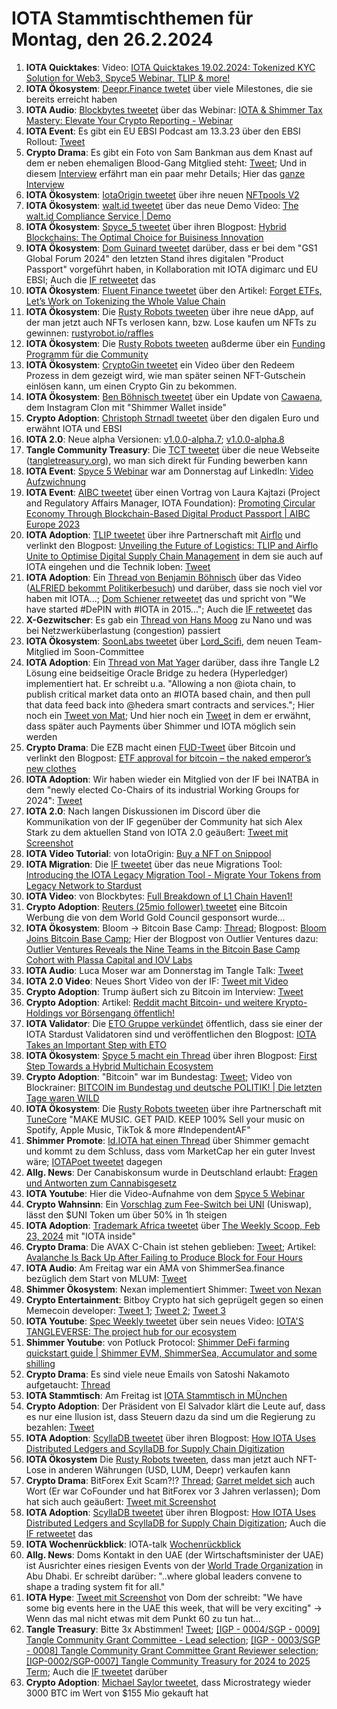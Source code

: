 # IOTA Stammtischthemen für Montag, den 26.2.2024

1. **IOTA Quicktakes**: Video: [IOTA Quicktakes 19.02.2024: Tokenized KYC Solution for Web3, Spyce5 Webinar, TLIP & more!](https://www.youtube.com/watch?v=TvAIRRjJ50w)
2. **IOTA Ökosystem**: [Deepr.Finance twetet](https://x.com/DeeprFinance/status/1759597621436424203?s=20) über viele Milestones, die sie bereits erreicht haben
3. **IOTA Audio**: [Blockbytes tweetet](https://x.com/blockpit_io/status/1759673105826353286?s=20) über das Webinar: [IOTA & Shimmer Tax Mastery: Elevate Your Crypto Reporting - Webinar](https://www.youtube.com/watch?v=NDn10zUvllQ&t=1s)
4. **IOTA Event**: Es gibt ein EU EBSI Podcast am 13.3.23 über den EBSI Rollout: [Tweet](https://x.com/validvent/status/1759863829373047240?s=20)
5. **Crypto Drama**: Es gibt ein Foto von Sam Bankman aus dem Knast auf dem er neben ehemaligen Blood-Gang Mitglied steht: [Tweet](https://x.com/TiffanyFong_/status/1759766268385935564?s=20); Und in diesem [Interview](https://x.com/TiffanyFong_/status/1759771479645020571?s=20) erfährt man ein paar mehr Details; Hier das [ganze Interview](https://x.com/TiffanyFong_/status/1761875819184750840?s=20)
6. **IOTA Ökosystem**: [IotaOrigin tweetet](https://x.com/origin_iota/status/1759902013695906200?s=20) über ihre neuen [NFTpools V2](https://www.snippool.xyz/Collections)
7. **IOTA Ökosystem**: [walt.id tweetet](https://x.com/walt_id/status/1759894598065811767?s=20) über das neue Demo Video: [The walt.id Compliance Service | Demo](https://www.youtube.com/watch?v=NU-NeR0Tymg)
8. **IOTA Ökosystem**: [Spyce_5 tweetet](https://x.com/SPYCE_5/status/1759903150817911122?s=20) über ihren Blogpost: [Hybrid Blockchains: The Optimal Choice for Buisiness Innovation](https://spyce5.com/appchains/hybrid-blockchains-the-optimal-choice-for-business-innovation/)
9. **IOTA Ökosystem**: [Dom Guinard tweetet](https://x.com/domguinard/status/1759926289245368453?s=20) darüber, dass er bei dem "GS1 Global Forum 2024" den letzten Stand ihres digitalen "Product Passport" vorgeführt haben, in Kollaboration mit IOTA digimarc und EU EBSI; Auch die [IF retweetet](https://x.com/iota/status/1759938317578011054?s=20) das
10. **IOTA Ökosystem**: [Fluent Finance tweetet](https://x.com/Fluentinfra/status/1759925116425879613?s=20) über den Artikel: [Forget ETFs, Let’s Work on Tokenizing the Whole Value Chain](https://www.coindesk.com/business/2024/02/07/forget-etfs-lets-work-on-tokenizing-the-whole-value-chain/?utm_medium=social&utm_campaign=coindesk_main&utm_source=twitter&utm_content=editorial&utm_term=organic)
11. **IOTA Ökosystem**: Die [Rusty Robots tweeten](https://x.com/RustyRobotCC/status/1760033159750852706?s=20) über ihre neue dApp, auf der man jetzt auch NFTs verlosen kann, bzw. Lose kaufen um NFTs zu gewinnen: [rustyrobot.io/raffles](https://www.rustyrobot.io/raffles)
12. **IOTA Ökosystem**: Die [Rusty Robots tweeten](https://x.com/RustyRobotCC/status/1760249440974115063?s=20) außderme über ein [Funding Programm für die Community](https://docs.rustyrobot.io/rust-token/ecosystem-fund/built-by-bots)
13. **IOTA Ökosystem**: [CryptoGin tweetet](https://x.com/Crypto_Gin21/status/1760044377785983301?s=20) ein Video über den Redeem Prozess in dem gezeigt wird, wie man später seinen NFT-Gutschein einlösen kann, um einen Crypto Gin zu bekommen.
14. **IOTA Ökosystem**: [Ben Böhnisch tweetet](https://x.com/BenBoenisch/status/1760063554999185874?s=20) über ein Update von [Cawaena](https://cawaena.com/#/main/home), dem Instagram Clon mit "Shimmer Wallet inside"
15. **Crypto Adoption**: [Christoph Strnadl tweetet](https://x.com/archimate/status/1760072413792874983?s=20) über den digalen Euro und erwähnt IOTA und EBSI
16. **IOTA 2.0**: Neue alpha Versionen: [v1.0.0-alpha.7](https://github.com/iotaledger/iota-core/releases/tag/v1.0.0-alpha.7); [v1.0.0-alpha.8](https://github.com/iotaledger/iota-core/releases/tag/v1.0.0-alpha.8)
17. **Tangle Community Treasury**: Die [TCT tweetet](https://x.com/TangleTreasury/status/1760325230797394060?s=20) über die neue Webseite ([tangletreasury.org](https://www.tangletreasury.org/)), wo man sich direkt für Funding bewerben kann
18. **IOTA Event**: [Spyce 5 Webinar](https://x.com/SPYCE_5/status/1757447085677253099?s=20) war am Donnerstag auf LinkedIn: [Video Aufzwichnung](https://www.linkedin.com/events/7163148522148581376/comments/)
19. **IOTA Event**: [AIBC tweetet](https://x.com/AIBC_World/status/1760318460779774181?s=20) über einen Vortrag von Laura Kajtazi (Project and Regulatory Affairs Manager, IOTA Foundation): [Promoting Circular Economy Through Blockchain-Based Digital Product Passport | AIBC Europe 2023](https://www.youtube.com/watch?v=W9VlnjAjvR0)
20. **IOTA Adoption**: [TLIP tweetet](https://x.com/TLIP_io/status/1760338150835032487?s=20) über ihre Partnerschaft mit [Airflo](https://airflo.nl/) und verlinkt den Blogpost: [Unveiling the Future of Logistics: TLIP and Airflo Unite to Optimise Digital Supply Chain Management](https://medium.com/@tlip.io/unveiling-the-future-of-logistics-tlip-and-airflo-unite-to-optimise-digital-supply-chain-b48505982c64) in dem sie auch auf IOTA eingehen und die Technik loben: [Tweet](https://x.com/Vrom14286662/status/1760377818578338245?s=20)
21. **IOTA Adoption**: Ein [Thread von Benjamin Böhnisch](https://x.com/BenBoenisch/status/1760375433009258922?s=20) über das Video ([ALFRIED bekommt Politikerbesuch](https://www.youtube.com/watch?v=K8HJmoG2isA)) und darüber, dass sie noch viel vor haben mit IOTA...; [Dom Schiener retweetet](https://x.com/DomSchiener/status/1760543783404360059?s=20) das und spricht von "We have started #DePIN with #IOTA in 2015..."; Auch die [IF retweetet](https://x.com/iota/status/1760558954403229744?s=20) das
22. **X-Gezwitscher**: Es gab ein [Thread von Hans Moog](https://x.com/hus_qy/status/1760121636483743949?s=20) zu Nano und was bei Netzwerküberlastung (congestion) passiert
23. **IOTA Ökosystem**: [SoonLabs tweetet](https://x.com/soon_labs/status/1760549053589565563?s=20) über [Lord_Scifi](https://twitter.com/Lord_SciFi), dem neuen Team-Mitglied im Soon-Committee
24. **IOTA Adoption**: Ein [Thread von Mat Yager](https://x.com/Mat_Yarger/status/1760465223805268209?s=20) darüber, dass ihre Tangle L2 Lösung eine beidseitige Oracle Bridge zu hedera (Hyperledger) implementiert hat. Er schreibt u.a. "Allowing a non @iota chain, to publish critical market data onto an #IOTA based chain, and then pull that data feed back into @hedera smart contracts and services."; Hier noch ein [Tweet von Mat](https://x.com/Mat_Yarger/status/1760660873318707580?s=20); Und hier noch ein [Tweet](https://x.com/Mat_Yarger/status/1760663148472734026?s=20) in dem er erwähnt, dass später auch Payments über Shimmer und IOTA möglich sein werden
25. **Crypto Drama**: Die EZB macht einen [FUD-Tweet](https://x.com/ecb/status/1760580254920212640?s=20) über Bitcoin und verlinkt den Blogpost: [ETF approval for bitcoin – the naked emperor’s new clothes](https://www.ecb.europa.eu/press/blog/date/2024/html/ecb.blog20240222~0929f86e23.en.html)
26. **IOTA Adoption**: Wir haben wieder ein Mitglied von der IF bei INATBA in dem "newly elected Co-Chairs of its industrial Working Groups for 2024": [Tweet](https://x.com/INATBA_org/status/1760639646155804883?s=20)
27. **IOTA 2.0**: Nach langen Diskussionen im Discord über die Kommunikation von der IF gegenüber der Community hat sich Alex Stark zu dem aktuellen Stand von IOTA 2.0 geäußert: [Tweet mit Screenshot](https://x.com/Vrom14286662/status/1760623617719836769?s=20)
28. **IOTA Video Tutorial**: von IotaOrigin: [Buy a NFT on Snippool](https://www.youtube.com/watch?v=kX0cakBEa1Y)
29. **IOTA Migration**: Die [IF tweetet](https://x.com/iota/status/1760665758542029149?s=20) über das neue Migrations Tool: [Introducing the IOTA Legacy Migration Tool - Migrate Your Tokens from Legacy Network to Stardust](https://blog.iota.org/iota-legacy-migration-tool/)
30. **IOTA Video**: von Blockbytes: [Full Breakdown of L1 Chain Haven1!](https://twitter.com/i/broadcasts/1ynKOyzRZekJR)
31. **Crypto Adoption**: [Reuters (25mio follower) tweetet](https://x.com/Reuters/status/1757845939543216225?s=20) eine Bitcoin Werbung die von dem World Gold Council gesponsort wurde...
32. **IOTA Ökosystem**: Bloom -> Bitcoin Base Camp: [Thread](https://x.com/bloomwalletio/status/1760696954168700937?s=20); Blogpost: [Bloom Joins Bitcoin Base Camp](https://medium.com/bloom-wallet/bloom-joins-bitcoin-base-camp-ce9cad25cbb4); Hier der Blogpost von Outlier Ventures dazu: [Outlier Ventures Reveals the Nine Teams in the Bitcoin Base Camp Cohort with Plassa Capital and IOV Labs](https://outlierventures.io/article/outlier-ventures-reveals-the-nine-teams-in-the-bitcoin-base-camp-cohort-with-plassa-capital-and-iov-labs/)
33. **IOTA Audio**: Luca Moser war am Donnerstag im Tangle Talk: [Tweet](https://x.com/tangle_talk/status/1760692762012176522?s=20)
34. **IOTA 2.0 Video**: Neues Short Video von der IF: [Tweet mit Video](https://x.com/iota/status/1760711269726749170?s=20)
35. **Crypto Adoption**: Trump äußert sich zu Bitcoin im Interview: [Tweet](https://x.com/CryptoTea_/status/1760855542241587473?s=20)
36. **Crypto Adoption**: Artikel: [Reddit macht Bitcoin- und weitere Krypto-Holdings vor Börsengang öffentlich!](https://www.blocktrainer.de/reddit-macht-bitcoin-krypto-holdings-oeffentlich/)
37. **IOTA Validator**: Die [ETO Gruppe verkündet](https://x.com/EtoGruppe/status/1760984249057083652?s=20) öffentlich, dass sie einer der IOTA Stardust Validatoren sind und veröffentlichen den Blogpost: [IOTA Takes an Important Step with ETO](https://www.etogruppe.com/en/news/eto-news/iota-takes-an-important-step-with-eto.html)
38. **IOTA Ökosystem**: [Spyce 5 macht ein Thread](https://x.com/SPYCE_5/status/1760990484229390376?s=20) über ihren Blogpost: [First Step Towards a Hybrid Multichain Ecosystem](https://x.com/SPYCE_5/status/1760990484229390376?s=20)
39. **Crypto Adoption**: "Bitcoin" war im Bundestag: [Tweet](https://x.com/JoanaCotar/status/1760983830347776127?s=20); Video von Blockrainer: [BITCOIN im Bundestag und deutsche POLITIK! | Die letzten Tage waren WILD](https://www.youtube.com/watch?v=1fg6bJ5hDBw)
40. **IOTA Ökosystem**: Die [Rusty Robots tweeten](https://x.com/RustyRobotCC/status/1761019797834256614?s=20) über ihre Partnerschaft mit [TuneCore](https://twitter.com/TuneCore) "MAKE MUSIC. GET PAID. KEEP 100% Sell your music on Spotify, Apple Music, TikTok & more #IndependentAF"
41. **Shimmer Promote**: [Id.IOTA hat einen Thread](https://x.com/id_iota/status/1761038557458661590?s=20) über Shimmer gemacht und kommt zu dem Schluss, dass vom MarketCap her ein guter Invest wäre; [IOTAPoet tweetet](https://x.com/IotaPoet/status/1761056287687618933?s=20) dagegen
42. **Allg. News**: Der Canabiskonsum wurde in Deutschland erlaubt: [Fragen und Antworten zum Cannabisgesetz](https://www.bundesgesundheitsministerium.de/themen/cannabis/faq-cannabisgesetz)
43. **IOTA Youtube**: Hier die Video-Aufnahme von dem [Spyce 5 Webinar](https://www.youtube.com/watch?v=vMfwRdizwl0)
44. **Crypto Wahnsinn**: Ein [Vorschlag zum Fee-Switch bei UNI](https://x.com/eek637/status/1761029351263318151?s=20) (Uniswap), lässt den $UNI Token um über 50% in 1h steigen
45. **IOTA Adoption**: [Trademark Africa tweetet](https://x.com/TradeMarkAfrica/status/1761019710542393374?s=20) über [The Weekly Scoop, Feb 23, 2024](https://mailchi.mp/trademarkafrica.com/strides-towards-one-africa-market-the-weekly-scoop-359384) mit "IOTA inside"
46. **Crypto Drama**: Die AVAX C-Chain ist stehen geblieben: [Tweet](https://x.com/Cointelegraph/status/1761005428744318985?s=20); Artikel: [Avalanche Is Back Up After Failing to Produce Block for Four Hours](https://www.coindesk.com/business/2024/02/23/avalanche-suffers-outage-fails-to-produce-block-for-almost-two-hours/)
47. **IOTA Audio**: Am Freitag war ein AMA von ShimmerSea.finance bezüglich dem Start von MLUM: [Tweet](https://x.com/ShimmerSeaDEX/status/1761103632009658815?s=20)
48. **Shimmer Ökosystem**: Nexan implementiert Shimmer: [Tweet von Nexan](https://x.com/nexancoin/status/1761040349122994293?s=20)
49. **Crypto Entertainment**: Bitboy Crypto hat sich geprügelt gegen so einen Memecoin developer: [Tweet 1](https://x.com/MacMallyMMA/status/1761255660199534817?s=20); [Tweet 2](https://x.com/3orovik/status/1761254613917831335?s=20); [Tweet 3](https://x.com/mcshane_writes/status/1761264353834062086?s=20)
50. **IOTA Youtube**: [Spec Weekly tweetet](https://x.com/SpecWeekly/status/1761309013587734942?s=20) über sein neues Video: [IOTA'S TANGLEVERSE: The project hub for our ecosystem](https://www.youtube.com/watch?v=1vpycXqeVFI)
51. **Shimmer Youtube**: von Potluck Protocol: [Shimmer DeFi farming quickstart guide | Shimmer EVM, ShimmerSea, Accumulator and some shilling](https://www.youtube.com/watch?v=HsZFhF8yUSQ&t=2s)
52. **Crypto Drama**: Es sind viele neue Emails von Satoshi Nakamoto aufgetaucht: [Thread](https://x.com/adamscochran/status/1761111031928033749?s=20)
53. **IOTA Stammtisch**: Am Freitag ist [IOTA Stammtisch in MÜnchen](https://www.meetup.com/iota-muc/events/299120534/)
54. **Crypto Adoption**: Der Präsident von El Salvador klärt die Leute auf, dass es nur eine Ilusion ist, dass Steuern dazu da sind um die Regierung zu bezahlen: [Tweet](https://x.com/WalkerAmerica/status/1761101033915273542?s=20)
55. **IOTA Adoption**: [ScyllaDB tweetet](https://x.com/ScyllaDB/status/1761170362526556565?s=20) über ihren Blogpost: [How IOTA Uses Distributed Ledgers and ScyllaDB for Supply Chain Digitization](https://www.scylladb.com/2023/02/09/how-iota-uses-distributed-ledgers-and-scylladb-for-supply-chain-digitization/)
56. **IOTA Ökosystem** Die [Rusty Robots tweeten](https://x.com/RustyRobotCC/status/1761419445300322405?s=20), dass man jetzt auch NFT-Lose in anderen Währungen (USD, LUM, Deepr) verkaufen kann
57. **Crypto Drama**: BitForex Exit Scam?!? [Thread](https://x.com/TimsonLabs/status/1761524603157909931?s=20); [Garret meldet sich](https://x.com/GarrettBullish/status/1761698548679315561?s=20) auch Wort (Er war CoFounder und hat BitForex vor 3 Jahren verlassen); Dom hat sich auch geäußert: [Tweet mit Screenshot](https://x.com/IotaPoet/status/1762123461315452951?s=20)
58. **IOTA Adoption**: [ScyllaDB tweetet](https://x.com/ScyllaDB/status/1761170362526556565?s=20) über ihren Blogpost: [How IOTA Uses Distributed Ledgers and ScyllaDB for Supply Chain Digitization](https://t.co/sF2rb49kZK); Auch die [IF retweetet](https://x.com/iota/status/1762003330446893057?s=20) das
59. **IOTA Wochenrückblick**: IOTA-talk [Wochenrückblick](https://www.iota-talk.com/index.php?article/370-wochenr%C3%BCckblick-vom-18-bis-24-februar-2024/)
60. **Allg. News**: Doms Kontakt in den UAE (der Wirtschaftsminister der UAE) ist Ausrichter eines riesigen Events von der [World Trade Organization](https://twitter.com/wto) in Abu Dhabi. Er schreibt darüber: "..where global leaders convene to shape a trading system fit for all."
61. **IOTA Hype**: [Tweet mit Screenshot](https://x.com/moonbaklava/status/1762134362554794353?s=20) von Dom der schreibt: "We have some big events here in the UAE this week, that will be very exciting" -> Wenn das mal nicht etwas mit dem Punkt 60 zu tun hat...
62. **Tangle Treasury**: Bitte 3x Abstimmen! [Tweet](https://x.com/TangleTreasury/status/1762121819991994719?s=20); [[IGP - 0004/SGP - 0009] Tangle Community Grant Committee - Lead selection](https://govern.iota.org/t/igp-0004-sgp-0009-tangle-community-grant-committee-lead-selection/1716);  [[IGP - 0003/SGP - 0008] Tangle Community Grant Committee Grant Reviewer selection](https://govern.iota.org/t/igp-0003-sgp-0008-tangle-community-grant-committee-grant-reviewer-selection/1715); [[IGP-0002/SGP-0007] Tangle Community Treasury for 2024 to 2025 Term](https://govern.iota.org/t/igp-0003-sgp-0008-tangle-community-grant-committee-grant-reviewer-selection/1715); Auch die [IF tweetet](https://x.com/iota/status/1762130405635789241?s=20) darüber
63. **Crypto Adoption**: [Michael Saylor tweetet](https://x.com/moonbaklava/status/1762134362554794353?s=20), dass Microstrategy wieder 3000 BTC im Wert von $155 Mio gekauft hat
